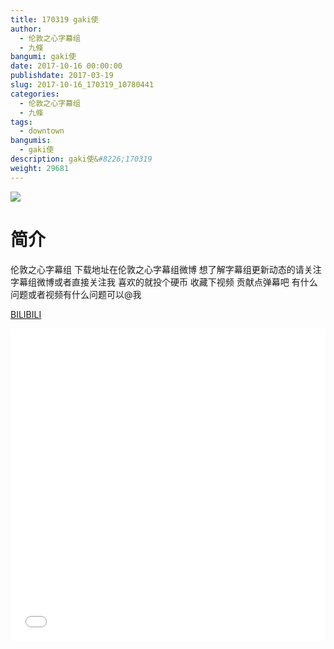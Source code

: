 ```yaml
---
title: 170319 gaki使
author: 
  - 伦敦之心字幕组
  - 九條
bangumi: gaki使
date: 2017-10-16 00:00:00
publishdate: 2017-03-19
slug: 2017-10-16_170319_10780441
categories: 
  - 伦敦之心字幕组
  - 九條
tags: 
  - downtown
bangumis: 
  - gaki使
description: gaki使&#8226;170319
weight: 29681
---
```


![](https://i.imgur.com/sWgBaTc.jpg)

# 简介  
伦敦之心字幕组
下载地址在伦敦之心字幕组微博 想了解字幕组更新动态的请关注字幕组微博或者直接关注我 喜欢的就投个硬币 收藏下视频 贡献点弹幕吧 有什么问题或者视频有什么问题可以@我

  [BILIBILI](https://www.bilibili.com/video/av10780441/)


  <iframe src="//www.bilibili.com/html/html5player.html?cid=17787072&aid=10780441" width="100%" height="500" frameborder="0" allowfullscreen="allowfullscreen"></iframe>
